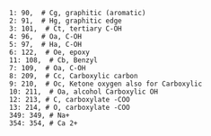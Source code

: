             1: 90,  # Cg, graphitic (aromatic)
            2: 91,  # Hg, graphitic edge
            3: 101,  # Ct, tertiary C-OH
            4: 96,  # Oa, C-OH
            5: 97,  # Ha, C-OH
            6: 122,  # Oe, epoxy
            11: 108,  # Cb, Benzyl
            7: 109,  # Oa, C-OH
            8: 209,  # Cc, Carboxylic carbon
            9: 210,  # Oc, Ketone oxygen also for Carboxylic
            10: 211,  # Oa, alcohol Carboxylic OH
            12: 213, # C, carboxylate -COO
            13: 214, # O, carboxylate -COO
            349: 349, # Na+
            354: 354, # Ca 2+ 